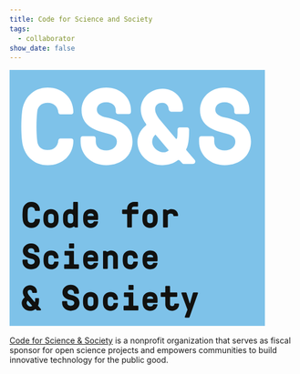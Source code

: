 ```yaml
---
title: Code for Science and Society
tags:
  - collaborator
show_date: false
---
```


![](featured.png)

[Code for Science & Society](https://codeforscience.org/) is a nonprofit organization that serves as fiscal sponsor for open science projects and empowers communities to build innovative technology for the public good.
